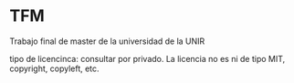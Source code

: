 # TFM
Trabajo final de master de la universidad de la UNIR

tipo de licencinca: consultar por privado.
La licencia no es ni de tipo MIT, copyright,  copyleft, etc.
